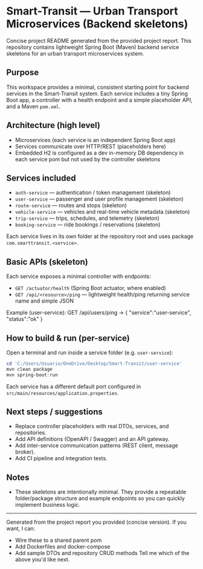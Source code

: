 # Smart-Transit — Urban Transport Microservices (Backend skeletons)

Concise project README generated from the provided project report. This repository contains lightweight Spring Boot (Maven) backend service skeletons for an urban transport microservices system.

## Purpose
This workspace provides a minimal, consistent starting point for backend services in the Smart-Transit system. Each service includes a tiny Spring Boot app, a controller with a health endpoint and a simple placeholder API, and a Maven `pom.xml`.

## Architecture (high level)
- Microservices (each service is an independent Spring Boot app)
- Services communicate over HTTP/REST (placeholders here)
- Embedded H2 is configured as a dev in-memory DB dependency in each service pom but not used by the controller skeletons

## Services included
- `auth-service`  — authentication / token management (skeleton)
- `user-service`  — passenger and user profile management (skeleton)
- `route-service` — routes and stops (skeleton)
- `vehicle-service` — vehicles and real-time vehicle metadata (skeleton)
- `trip-service`   — trips, schedules, and telemetry (skeleton)
- `booking-service` — ride bookings / reservations (skeleton)

Each service lives in its own folder at the repository root and uses package `com.smarttransit.<service>`.

## Basic APIs (skeleton)
Each service exposes a minimal controller with endpoints:
- `GET /actuator/health` (Spring Boot actuator, where enabled)
- `GET /api/<resource>/ping` — lightweight health/ping returning service name and simple JSON

Example (user-service):
GET /api/users/ping -> { "service":"user-service", "status":"ok" }

## How to build & run (per-service)
Open a terminal and run inside a service folder (e.g. `user-service`):

```powershell
cd 'C:/Users/Usuario/OneDrive/Desktop/Smart-Transit/user-service'
mvn clean package
mvn spring-boot:run
```

Each service has a different default port configured in `src/main/resources/application.properties`.

## Next steps / suggestions
- Replace controller placeholders with real DTOs, services, and repositories.
- Add API definitions (OpenAPI / Swagger) and an API gateway.
- Add inter-service communication patterns (REST client, message broker).
- Add CI pipeline and integration tests.

## Notes
- These skeletons are intentionally minimal. They provide a repeatable folder/package structure and example endpoints so you can quickly implement business logic.

---
Generated from the project report you provided (concise version). If you want, I can:
- Wire these to a shared parent pom
- Add Dockerfiles and docker-compose
- Add sample DTOs and repository CRUD methods
Tell me which of the above you'd like next.
